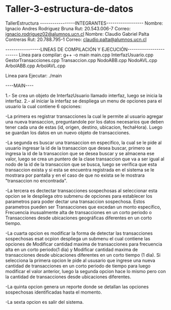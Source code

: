 # Taller-3-estructura-de-datos
TallerEstructura -----------------INTEGRANTES------------------ 
Nombre: Ignacio Andres Rodriguez Bruna Rut: 20.543.006-7 Correo: ignacio.rodriguez02@alumnos.ucn.cl 
Nombre: Claudio Gabriel Palta Contreras Rut: 20.788.795-1 Correo: claudio.palta@alumnos.ucn.cl

-----------------LINEAS DE COMPILACIÓN Y EJECUCIÓN------------------------ Linea para compilar:
g++ -o main main.cpp InterfazUsuario.cpp GestorTransacciones.cpp Transaccion.cpp NodoABB.cpp NodoAVL.cpp ArbolABB.cpp ArbolAVL.cpp

Linea para Ejecutar:
./main

----MAIN----

1.- Se crea un objeto de InterfazUsuario llamado interfaz, luego se inicia la interfaz.
2.- al iniciar la interfaz se despliega un menu de opciones para el usuario la cual contiene 6 opciones:

-La primera es registrar transacciones la cual le permite al usuario agregar una nueva transaccion, preguntandole por los datos necesarios que deben tener cada una de estas (id, origen, destino, ubicacion, fechaHora). Luego se guardan los datos en un nuevo objeto de transacciones.
    
-La segunda es buscar una transaccion en especifico, la cual se le pide al usuario ingresar la id de la transaccion que desea buscar, primero se ingresa la id de la transaccion que se desea buscar y se almacena ese valor, luego se crea un puntero de la clase transaccion que va a ser igual al nodo de la id de la transaccion que se busca, luego se verifica que esta transaccion exista y si esta se encuentra registrada en el sistema se le mostrara por pantalla y en el caso de que no exista se le mostrara "transaccion no encontrada".

-La tercera es dectectar transacciones sospechosas al seleccionar esta opcion se le despliega otro submenu de opciones para establecer los parametros para poder dectar una transaccion sospechosa. Estos parametros pueden ser Transacciones que excedan un monto específico, Frecuencia inusualmente alta de transacciones en un corto periodo o Transacciones desde ubicaciones geográficas diferentes en un corto tiempo.

-La cuarta opcion es modificar la forma de detectar las transacciones sospechosas esat ocpion despliega un submenu el cual contiene las opciones de Modificar cantidad maxima de transacciones para frecuencia alta en un corto periodo(1 dia) y Modificar cantidad maxima de transacciones desde ubicaciones diferentes en un corto tiempo (1 dia). Si selecciona la primera opcion le pide al ususario que ingrese una nueva cantidad de transacciones en un corto periodo de tiempo para luego modificar el valor anterior, luego la segunda opcion hace lo mismo pero con la cantidad de transacciones desde ubicaciones diferentes.

-La quinta opcion genera un reporte donde se detallan las opciones sospechosas identificadas hasta el momento.

-La sexta opcion es salir del sistema.
